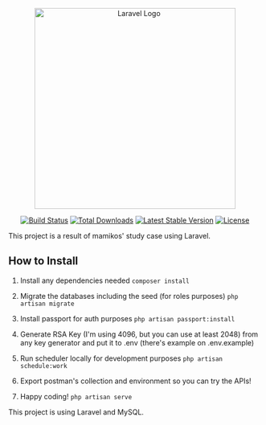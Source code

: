 <p align="center"><a href="https://laravel.com" target="_blank"><img src="https://raw.githubusercontent.com/laravel/art/master/logo-lockup/5%20SVG/2%20CMYK/1%20Full%20Color/laravel-logolockup-cmyk-red.svg" width="400" alt="Laravel Logo"></a></p>

<p align="center">
<a href="https://github.com/laravel/framework/actions"><img src="https://github.com/laravel/framework/workflows/tests/badge.svg" alt="Build Status"></a>
<a href="https://packagist.org/packages/laravel/framework"><img src="https://img.shields.io/packagist/dt/laravel/framework" alt="Total Downloads"></a>
<a href="https://packagist.org/packages/laravel/framework"><img src="https://img.shields.io/packagist/v/laravel/framework" alt="Latest Stable Version"></a>
<a href="https://packagist.org/packages/laravel/framework"><img src="https://img.shields.io/packagist/l/laravel/framework" alt="License"></a>
</p>

This project is a result of mamikos' study case using Laravel.

## How to Install

1. Install any dependencies needed
```composer install```

2. Migrate the databases including the seed (for roles purposes)
```php artisan migrate```

3. Install passport for auth purposes
```php artisan passport:install```

4. Generate RSA Key (I'm using 4096, but you can use at least 2048) from any key generator and put it to .env (there's example on .env.example)
5. Run scheduler locally for development purposes
```php artisan schedule:work```

6. Export postman's collection and environment so you can try the APIs!
7. Happy coding!
```php artisan serve```

This project is using Laravel and MySQL.
